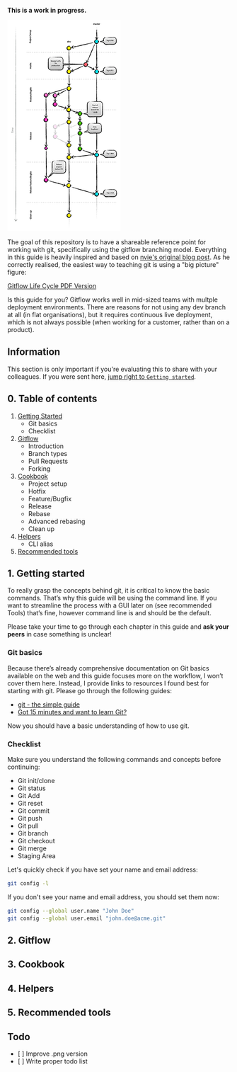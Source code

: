 **This is a work in progress.**

![Gitflow](gitflow-small.png)

The goal of this repository is to have a shareable reference point for working with git, specifically using the gitflow branching model. Everything in this guide is heavily inspired and based on [nvie's original blog post](http://nvie.com/posts/a-successful-git-branching-model/). As he correctly realised, the easiest way to teaching git is using a "big picture" figure:

[Gitflow Life Cycle PDF Version](gitflow.pdf)

Is this guide for you? Gitflow works well in mid-sized teams with multple deployment environments. There are reasons for not using any dev branch at all (in flat organisations), but it requires continuous live deployment, which is not always possible (when working for a customer, rather than on a product).

## Information
This section is only important if you're evaluating this to share with your colleagues. If you were sent here, [jump right to `Getting started`](#1-getting-started).

## 0. Table of contents
1. [Getting Started](#1-getting-started)
    * Git basics
    * Checklist
2. [Gitflow](#2-gitflow)
    * Introduction
    * Branch types
    * Pull Requests
    * Forking
3. [Cookbook](#3-cookbook)
    * Project setup
    * Hotfix
    * Feature/Bugfix
    * Release
    * Rebase
    * Advanced rebasing
    * Clean up
4. [Helpers](#4-helpers)
    * CLI alias
5. [Recommended tools](#5-recommended-tools)

## 1. Getting started
To really grasp the concepts behind git, it is critical to know the basic commands. That’s why this guide will be using the command line. If you want to streamline the process with a GUI later on (see recommended Tools) that’s fine, however command line is and should be the default.

Please take your time to go through each chapter in this guide and **ask your peers** in case something is unclear!

### Git basics
Because there’s already comprehensive documentation on Git basics available on the web and this guide focuses more on the workflow, I won’t cover them here. Instead, I provide links to resources I found best for starting with git. Please go through the following guides:

* [git - the simple guide](http://rogerdudler.github.io/git-guide/)
* [Got 15 minutes and want to learn Git?](https://try.github.io)

Now you should have a basic understanding of how to use git.

### Checklist
Make sure you understand the following commands and concepts before continuing:

* Git init/clone
* Git status
* Git Add
* Git reset
* Git commit 
* Git push
* Git pull
* Git branch 
* Git checkout 
* Git merge 
* Staging Area

Let's quickly check if you have set your name and email address:

```sh
git config -l
```

If you don't see your name and email address, you should set them now:

```sh
git config --global user.name "John Doe"
git config --global user.email "john.doe@acme.git"
```

## 2. Gitflow
## 3. Cookbook
## 4. Helpers
## 5. Recommended tools

## Todo
* [ ] Improve .png version
* [ ] Write proper todo list